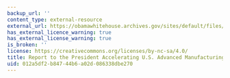 ```yaml
---
backup_url: ''
content_type: external-resource
external_url: https://obamawhitehouse.archives.gov/sites/default/files/microsites/ostp/PCAST/amp20_report_final.pdf
has_external_licence_warning: true
has_external_license_warning: true
is_broken: ''
license: https://creativecommons.org/licenses/by-nc-sa/4.0/
title: Report to the President Accelerating U.S. Advanced Manufacturing (PDF)
uid: 012a5df2-b847-44b6-a02d-086338dbe270
---
```

